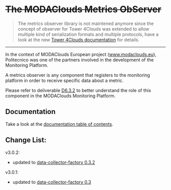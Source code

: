 ~~The MODAClouds Metrics ObServer~~
=======================

> The metrics observer library is not maintened anymore since the concept of observer for Tower 4Clouds was extended to allow multiple kind of serialization formats and multiple protocols, have a look at the new [Tower 4Clouds documentation](https://github.com/deib-polimi/tower4clouds) for details.
------

In the context of MODAClouds European project (www.modaclouds.eu), Politecnico was
one of the partners involved in the development of the Monitoring Platform.

A metrics observer is any component that registers to the monitoring platform 
in order to receive specific data about a metric.

Please refer to deliverable [D6.3.2](http://www.modaclouds.eu/publications/public-deliverables/) 
to better understand the role of this component in the MODAClouds Monitoring Platform.

## Documentation

Take a look at the [documentation table of contents](doc/TOC.md).

## Change List:

v3.0.2:
* updated to [data-collector-factory 0.3.2](https://github.com/deib-polimi/modaclouds-data-collector-factory/releases/tag/v0.3.2)

v3.0.1:
* updated to [data-collector-factory 0.3](https://github.com/deib-polimi/modaclouds-data-collector-factory/releases/tag/v0.3)
